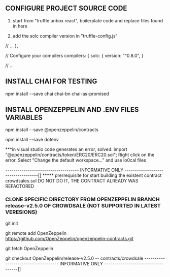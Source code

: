 
## CONFIGURE PROJECT SOURCE CODE

1. start from "truffle unbox react", boilerplate code and replace files found in here

2. add the solc compiler version in "truffle-config.js"

// ...
},

  // Configure your compilers
  compilers: {
    solc: {
      version: "^0.8.0", 
}

// ...


## INSTALL CHAI FOR TESTING

npm install --save chai chai-bn chai-as-promised

## INSTALL OPENZEPPELIN AND .ENV FILES VARIABLES

npm install --save @openzeppelin/contracts

npm install --save dotenv


***in visual studio code generates an error, solved:
import "@openzeppelin/contracts/token/ERC20/ERC20.sol";
Right click on the error.
Select "Change the default workspace..."  and use lo0cal files

  
  
  ------------------------------------  INFORMATIVE ONLY -----------------------------------[[
  *****   prerrequisite for start building the existent contract crowdsales.sol DO NOT DO IT, THE CONTRACT ALREADY WAS REFACTORED
### CLONE SPECIFIC DIRECTORY FROM OPENZEPPELIN BRANCH release-v2.5.0 OF CROWDSALE (NOT SUPPORTED IN LATEST VERESIONS)

git init

git remote add OpenZeppelin https://github.com/OpenZeppelin/openzeppelin-contracts.git

git fetch OpenZeppelin

git checkout OpenZeppelin/release-v2.5.0 -- contracts/crowdsale
------------------------------------  INFORMATIVE ONLY -----------------------------------]]
